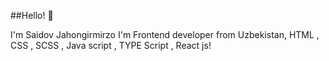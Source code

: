 ##Hello! 👋 

I'm Saidov Jahongirmirzo 
I'm Frontend developer from Uzbekistan,
HTML , CSS , SCSS , Java script , TYPE Script , React js!
